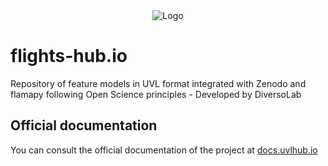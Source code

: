<div style="text-align: center;">
  <img src="https://www.uvlhub.io/static/img/logos/logo-light.svg" alt="Logo">
</div>

# flights-hub.io

Repository of feature models in UVL format integrated with Zenodo and flamapy following Open Science principles - Developed by DiversoLab

## Official documentation

You can consult the official documentation of the project at [docs.uvlhub.io](https://docs.uvlhub.io/)
